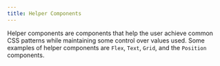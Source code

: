 ```yaml
---
title: Helper Components
---
```


Helper components are components that help the user achieve common CSS patterns while maintaining some control over values used. Some examples of helper components are `Flex`, `Text`, `Grid`, and the `Position` components.
